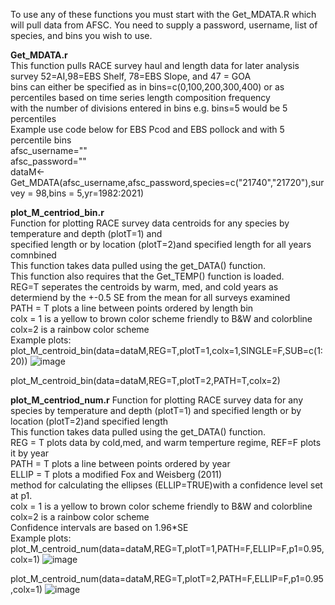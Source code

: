 To use any of these functions you must start with the Get_MDATA.R  which will pull data from AFSC. You need to supply a password, username, list of species, and bins you wish to use.

<B>Get_MDATA.r</B>  
  This function pulls RACE survey haul and length data for later analysis  
  survey 52=AI,98=EBS Shelf, 78=EBS Slope, and 47 = GOA  
  bins can either be specified as in bins=c(0,100,200,300,400) or as percentiles based on time series length composition frequency   
  with the number of divisions entered in bins e.g. bins=5 would be 5 percentiles  
  Example use code below for EBS Pcod and EBS pollock and with 5 percentile bins   
  afsc_username=""  
  afsc_password=""  
  dataM<-Get_MDATA(afsc_username,afsc_password,species=c("21740","21720"),survey = 98,bins = 5,yr=1982:2021)
 
 
<B>plot_M_centriod_bin.r</B>  
  Function for plotting RACE survey data centroids for any species by temperature and depth (plotT=1) and   
  specified length or by location (plotT=2)and specified length for all years comnbined    
  This function takes data pulled using the get_DATA() function.  
  This function also requires that the Get_TEMP() function is loaded.  
  REG=T seperates the centroids by warm, med, and cold years as determiend by the +-0.5 SE from the mean for all surveys examined  
  PATH = T plots a line between points ordered by length bin  
  colx = 1 is a yellow to brown color scheme friendly to B&W and colorbline colx=2 is a rainbow color scheme  
  Example plots:  
  plot_M_centroid_bin(data=dataM,REG=T,plotT=1,colx=1,SINGLE=F,SUB=c(1:20)) 
  ![image](https://user-images.githubusercontent.com/5395237/154740063-70d16f16-d181-4e7e-a0b0-a8096796bcfa.png)

  plot_M_centroid_bin(data=dataM,REG=T,plotT=2,PATH=T,colx=2)  
 
<B>plot_M_centriod_num.r</B>
  Function for plotting RACE survey data for any species by temperature and depth (plotT=1) and specified length or by location (plotT=2)and specified length    
  This function takes data pulled using the get_DATA() function.  
  REG = T plots data by cold,med, and warm temperture regime, REF=F plots it by year  
  PATH = T plots a line between points ordered by year  
  ELLIP = T plots a modified Fox and Weisberg (2011)   
  method for calculating the ellipses (ELLIP=TRUE)with a confidence level set at p1.  
  colx = 1 is a yellow to brown color scheme friendly to B&W and colorbline colx=2 is a rainbow color scheme   
  Confidence intervals are based on 1.96*SE  
  Example plots:  
  plot_M_centroid_num(data=dataM,REG=T,plotT=1,PATH=F,ELLIP=F,p1=0.95,colx=1)
  ![image](https://user-images.githubusercontent.com/5395237/154740348-230d1c53-780e-4380-b851-c2ce7b93cec5.png)

  plot_M_centroid_num(data=dataM,REG=T,plotT=2,PATH=F,ELLIP=F,p1=0.95,colx=1)
  ![image](https://user-images.githubusercontent.com/5395237/154740305-7bafdc61-4d29-49a7-b54c-eeba8c0730c5.png)

